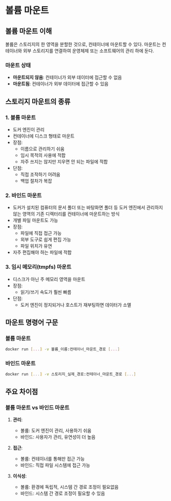 # 볼륨 마운트

## 볼륨 마운트 이해

볼륨은 스토리지의 한 영역을 분할한 것으로, 컨테이너에 마운트할 수 있다. 마운트는 컨테이너와 외부 스토리지를 연결하여 운영체제 또는 소프트웨어의 관리 하에 둔다.

### 마운트 상태
- **마운트되지 않음**: 컨테이너가 외부 데이터에 접근할 수 없음
- **마운트됨**: 컨테이너가 외부 데이터에 접근할 수 있음

## 스토리지 마운트의 종류

### 1. 볼륨 마운트
- 도커 엔진이 관리
- 컨테이너에 디스크 형태로 마운트
- 장점:
  - 이름으로 관리하기 쉬움
  - 임시 목적의 사용에 적합
  - 자주 쓰지는 않지만 지우면 안 되는 파일에 적합
- 단점:
  - 직접 조작하기 어려움
  - 백업 절차가 복잡

### 2. 바인드 마운트
- 도커가 설치된 컴퓨터의 문서 폴더 또는 바탕화면 폴더 등 도커 엔진에서 관리하지 않는 영역의 기존 디렉터리를 컨테이너에 마운트하는 방식
- 개별 파일 마운트도 가능
- 장점:
  - 파일에 직접 접근 가능
  - 외부 도구로 쉽게 편집 가능
  - 파일 위치가 유연
- 자주 편집해야 하는 파일에 적합

### 3. 임시 메모리(tmpfs) 마운트
- 디스크가 아닌 주 메모리 영역을 마운트
- 장점:
  - 읽기/쓰기 속도가 훨씬 빠름
- 단점:
  - 도커 엔진이 정지되거나 호스트가 재부팅하면 데이터가 소멸

## 마운트 명령어 구문

### 볼륨 마운트
```bash
docker run [...] -v 볼륨_이름:컨테이너_마운트_경로 [...]
```

### 바인드 마운트
```bash
docker run [...] -v 스토리지_실제_경로:컨테이너_마운트_경로 [...]
```

## 주요 차이점

### 볼륨 마운트 vs 바인드 마운트
1. **관리**:
   - 볼륨: 도커 엔진이 관리, 사용하기 쉬움
   - 바인드: 사용자가 관리, 유연성이 더 높음

2. **접근**:
   - 볼륨: 컨테이너를 통해만 접근 가능
   - 바인드: 직접 파일 시스템에 접근 가능

3. **이식성**:
   - 볼륨: 환경에 독립적, 시스템 간 경로 조정이 필요없음
   - 바인드: 시스템 간 경로 조정이 필요할 수 있음